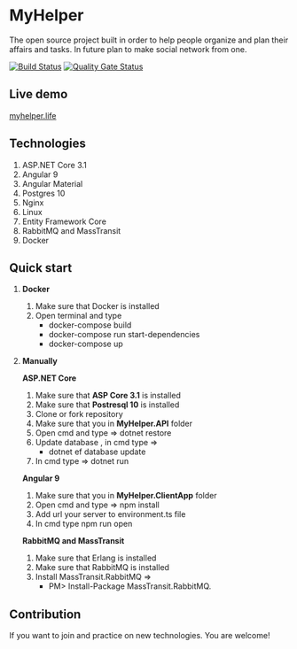 # MyHelper

The open source project built in order to help people organize and plan their affairs and tasks.
In future plan to make social network from one.

[![Build Status](https://dev.azure.com/PavloHrudiev/MyHelper/_apis/build/status/pastore.MyHelper?branchName=master)](https://dev.azure.com/PavloHrudiev/MyHelper/_build/latest?definitionId=1&branchName=master) [![Quality Gate Status](https://sonarcloud.io/api/project_badges/measure?project=pastore_MyHelper&metric=alert_status)](https://sonarcloud.io/dashboard?id=pastore_MyHelper)

**Live demo**
----------------
[myhelper.life](https://myhelper.life)

**Technologies**
----------------
1. ASP.NET Core 3.1
2. Angular 9
3. Angular Material
4. Postgres 10
5. Nginx
6. Linux
7. Entity Framework Core
8. RabbitMQ and MassTransit
9. Docker

**Quick start**
----------------
1) **Docker**
   1. Make sure that Docker is installed
   2. Open terminal and type 
        - docker-compose build
        - docker-compose run start-dependencies
        - docker-compose up

2) **Manually**

    **ASP.NET Core**

    1. Make sure that **ASP Core 3.1** is installed 
    2. Make sure that **Postresql 10** is installed 
    3. Clone or fork repository
    4. Make sure that you in **MyHelper.API** folder
    5. Open cmd and type => dotnet restore
    6. Update database , in cmd type => 
        - dotnet ef database update
    7. In cmd type => dotnet run 

    **Angular 9**

    1. Make sure that you in **MyHelper.ClientApp** folder
    2. Open cmd and type => npm install
    3. Add url your server to environment.ts file
    4. In cmd type npm run open

    **RabbitMQ and MassTransit**

    1. Make sure that Erlang is installed
    2. Make sure that RabbitMQ is installed
    3. Install MassTransit.RabbitMQ =>
        - PM> Install-Package MassTransit.RabbitMQ.

**Contribution**
----------------

If you want to join and practice on new technologies.
You are welcome!
